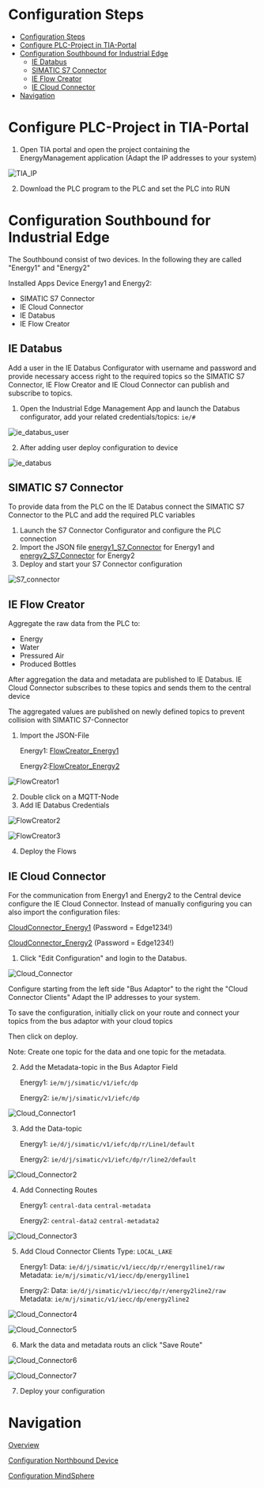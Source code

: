 # Configuration Steps
- [Configuration Steps](#configuration-steps)
- [Configure PLC-Project in TIA-Portal](#configure-plc-project-in-tia-portal)
- [Configuration Southbound for Industrial Edge](#configuration-southbound-for-industrial-edge)
  - [IE Databus](#ie-databus)
  - [SIMATIC S7 Connector](#simatic-s7-connector)
  - [IE Flow Creator](#ie-flow-creator)
  - [IE Cloud Connector](#ie-cloud-connector)
- [Navigation](#navigation)
  

# Configure PLC-Project in TIA-Portal

1. Open TIA portal and open the project containing the EnergyManagement application (Adapt the IP addresses to your system)
   
![TIA_IP](graphics/TIA_IP.png)

2. Download the PLC program to the PLC and set the PLC into RUN
   

# Configuration Southbound for Industrial Edge

The Southbound consist of two devices. In the following they are called "Energy1" and "Energy2"

Installed Apps Device Energy1 and Energy2: 
  - SIMATIC S7 Connector
  - IE Cloud Connector
  - IE Databus
  - IE Flow Creator

## IE Databus

Add a user in the IE Databus Configurator with username and password and provide necessary access right to the required topics so the SIMATIC S7 Connector, IE Flow Creator and IE Cloud Connector can publish and subscribe to topics.

1. Open the Industrial Edge Management App and launch the Databus configurator, add your related credentials/topics:
`ie/#`

  ![ie_databus_user](graphics/IE_Databus_User.png)

2. After adding user deploy configuration to device

  ![ie_databus](graphics/IE_Databus.png)


## SIMATIC S7 Connector

To provide data from the PLC on the IE Databus connect the SIMATIC S7 Connector to the PLC and add the required PLC variables

1. Launch the S7 Connector Configurator and configure the PLC connection 
2. Import the JSON file [energy1_S7_Connector](../src/Device_Energy1/energy1_S7_Connector.json) for Energy1 and [energy2_S7_Connector](../src/Cevice_Energy2/energy2_S7_Connector.json) for Energy2 
3. Deploy and start your S7 Connector configuration

  ![S7_connector](graphics/S7_Connector.png)

## IE Flow Creator

Aggregate the raw data from the PLC to:
- Energy
- Water
- Pressured Air
- Produced Bottles 

After aggregation the data and metadata are published to IE Databus. IE Cloud Connector subscribes to these topics and sends them to the central device 

The aggregated values are published on newly defined topics to prevent collision with SIMATIC S7-Connector

1. Import the JSON-File
  
    Energy1: [FlowCreator_Energy1](../src/Device_Energy1/FlowCreator_Energy1.json)

    Energy2:[FlowCreator_Energy2](../src/Cevice_Energy2/FlowCreator_Energy2.json)
  
    
  ![FlowCreator1](graphics/Flow_Creator1.png)

2. Double click on a MQTT-Node  
3. Add IE Databus Credentials
  
  ![FlowCreator2](graphics/Flow_Creator2.png)
  
    
  ![FlowCreator3](graphics/Flow_Creator3.png)

4. Deploy the Flows

## IE Cloud Connector

For the communication from Energy1 and Energy2 to the Central device configure the IE Cloud Connector. 
Instead of manually configuring you can also import the configuration files:

[CloudConnector_Energy1](../src/Device_Energy1/CloudConnector_Energy1.json) (Password = Edge1234!)

[CloudConnector_Energy2](../src/Cevice_Energy2/CloudConnector_Energy2.json) (Password = Edge1234!)

1. Click "Edit Configuration" and login to the Databus.

  ![Cloud_Connector](graphics/Cloud_Connector_Login.png)

Configure starting from the left side "Bus Adaptor" to the right the "Cloud Connector Clients" Adapt the IP addresses to your system.

To save the configuration, initially click on your route and connect your topics from the bus adaptor with your cloud topics 

Then click on deploy.

Note: Create one topic for the data and one topic for the metadata. 


2. Add the Metadata-topic in the Bus Adaptor Field

    Energy1: `ie/m/j/simatic/v1/iefc/dp`

    Energy2: `ie/m/j/simatic/v1/iefc/dp` 
  
      
  ![Cloud_Connector1](graphics/Cloud_Connector_Topic2.png)
  
3. Add the Data-topic
   
   Energy1:
   `ie/d/j/simatic/v1/iefc/dp/r/Line1/default`
  
   Energy2:
   `ie/d/j/simatic/v1/iefc/dp/r/line2/default`
    
  ![Cloud_Connector2](graphics/Cloud_Connector_Topic1.png)

4. Add Connecting Routes
  
   Energy1:
   `central-data` 
   `central-metadata`
  
   Energy2:
   `central-data2`
   `central-metadata2`
  
    
  ![Cloud_Connector3](graphics/Cloud_Connector_Route.png)

5. Add Cloud Connector Clients
  Type: `LOCAL_LAKE`
  
   Energy1:
   Data: `ie/d/j/simatic/v1/iecc/dp/r/energy1line1/raw`
   Metadata: `ie/m/j/simatic/v1/iecc/dp/energy1line1`
  
   Energy2:
   Data: `ie/d/j/simatic/v1/iecc/dp/r/energy2line2/raw`
   Metadata: `ie/m/j/simatic/v1/iecc/dp/energy2line2`
  
    
  ![Cloud_Connector4](graphics/Cloud_Connector_Client1.png)
    
      
  ![Cloud_Connector5](graphics/Cloud_Connector_Client2.png)

6. Mark the data and metadata routs an click "Save Route" 
      
        
  ![Cloud_Connector6](graphics/Cloud_Connector_Route1.png)
    
      
  ![Cloud_Connector7](graphics/Cloud_Connector_Route2.png)

7. Deploy your configuration





# Navigation

[Overview](../README.md)

[Configuration Northbound Device](install_Device_Northbound.md)

[Configuration MindSphere](install_MindSphere.md)
